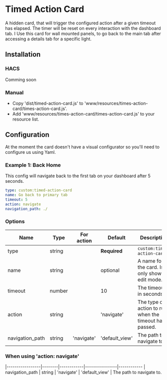 # Timed Action Card

A hidden card, that will trigger the configured action after a given timeout has elapsed. The timer
will be reset on every interaction with the dashboard tab. I Use this card for wall mounted panels,
to go back to the main tab after accessing a details tab for a specific light.

## Installation

### HACS
Comming soon

### Manual
- Copy 'dist/timed-action-card.js' to 'www/resources/times-action-card/times-action-card.js'.
- Add 'www/resources/times-action-card/times-action-card.js' to your resource list.

## Configuration

At the moment the card doesn't have a visual configurator so you'll need to configure us using Yaml.

### Example 1: Back Home

This config will navigate back to the first tab on your dashboard after 5 seconds. 
```yaml
type: custom:timed-action-card
name: Go back to primary tab
timeout: 5
action: navigate
navigation_path: ./
```
### Options

| Name            | Type   | For action | Default        | Description
|-----------------|--------|------------|----------------|------------
| type            | string |            | **Required**   | `custom:timed-action-card`
| name            | string |            | optional       | A name for the card. Is only shown in edit mode.
| timeout         | number |            | 10             | The timeout in seconds.
| action          | string |            | 'navigate'     | The type of action to run when the timeout has passed.
| navigation_path | string | 'navigate' | 'default_view' | The path to navigate to.

### When using 'action: navigate'

|-----------------|--------|------------|----------------|------------
| navigation_path | string | 'navigate' | 'default_view' | The path to navigate to.
